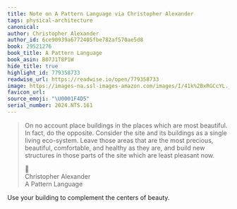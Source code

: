 ```yaml
---
title: Note on A Pattern Language via Christopher Alexander
tags: physical-architecture
canonical:
author: Christopher Alexander
author_id: 6ce90939a6772405fbe782af570ae5d8
book: 29521276
book_title: A Pattern Language
book_asin: B07J1T8P1W
hide_title: true
highlight_id: 779358733
readwise_url: https://readwise.io/open/779358733
image: https://images-na.ssl-images-amazon.com/images/I/41k%2BxRGCcYL._SL200_.jpg
favicon_url:
source_emoji: "\U0001F4D5"
serial_number: 2024.NTS.161
---
```

> On no account place buildings in the places which are most beautiful. In fact, do the opposite. Consider the site and its buildings as a single living eco-system. Leave those areas that are the most precious, beautiful, comfortable, and healthy as they are, and build new structures in those parts of the site which are least pleasant now.
> <div class="quoteback-footer"><div class="quoteback-avatar"><span class="mini-emoji"> 📕</span></div><div class="quoteback-metadata"><div class="metadata-inner"><span style="display:none">FROM:</span><div aria-label="Christopher Alexander" class="quoteback-author"> Christopher Alexander</div><div aria-label="A Pattern Language" class="quoteback-title"> A Pattern Language</div></div></div></div>

Use your building to complement the centers of beauty.